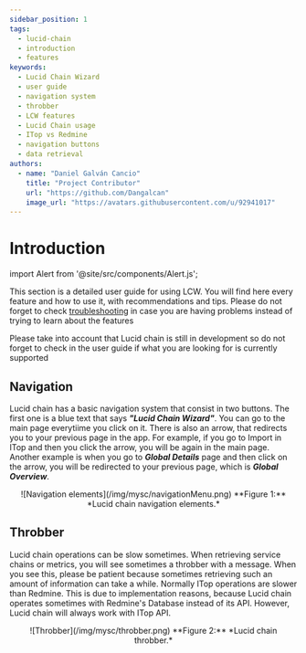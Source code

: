 ```yaml
---
sidebar_position: 1
tags:
  - lucid-chain
  - introduction
  - features
keywords:
  - Lucid Chain Wizard
  - user guide
  - navigation system
  - throbber
  - LCW features
  - Lucid Chain usage
  - ITop vs Redmine
  - navigation buttons
  - data retrieval
authors: 
  - name: "Daniel Galván Cancio"
    title: "Project Contributor"
    url: "https://github.com/Dangalcan"
    image_url: "https://avatars.githubusercontent.com/u/92941017"
---
```


# Introduction

import Alert from '@site/src/components/Alert.js';

This section is a detailed user guide for using LCW. You will find here every feature and how to use it, with recommendations and tips. Please do not forget to check [troubleshooting](../Troubleshooting/Troubleshooting-introduction.md) in case you are having problems instead of trying to learn about the features

<Alert>
  Please take into account that Lucid chain is still in development so do not forget to check in the user guide if what you are looking for is currently supported
</Alert>

## Navigation

Lucid chain has a basic navigation system that consist in two buttons. The first one is a blue text that says ***"Lucid Chain Wizard"***. You can go to the main page everytiime you click on it. There is also an arrow, that redirects you to your previous page in the app. For example, if you go to Import in ITop and then you click the arrow, you will be again in the main page. Another example is when you go to  ***Global Details*** page and then click on the arrow, you will be redirected to your previous page, which is ***Global Overview***.

<div align="center">
![Navigation elements](/img/mysc/navigationMenu.png)  
**Figure 1:** *Lucid chain navigation elements.*
</div>

## Throbber

Lucid chain operations can be slow sometimes. When retrieving service chains or metrics, you will see sometimes a throbber with a message. When you see this, please be patient because sometimes retrieving such an amount of information can take a while. Normally ITop operations are slower than Redmine. This is due to implementation reasons, because Lucid chain operates sometimes with Redmine's Database instead of its API. However, Lucid chain will always work with ITop API.

<div align="center">
![Throbber](/img/mysc/throbber.png)  
**Figure 2:** *Lucid chain throbber.*
</div>
